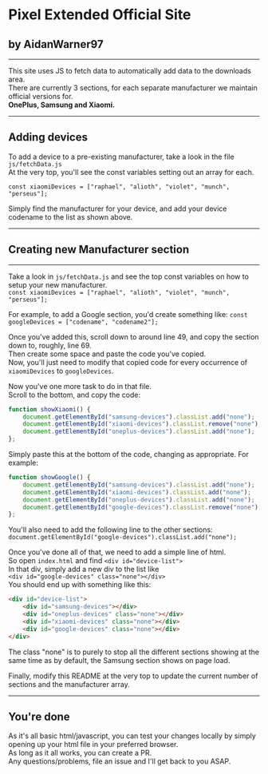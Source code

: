 # Pixel Extended Official Site

## by AidanWarner97

___

This site uses JS to fetch data to automatically add data to the downloads area.  
There are currently 3 sections, for each separate manufacturer we maintain official versions for.  
**OnePlus, Samsung and Xiaomi.**  
___

## Adding devices

To add a device to a pre-existing manufacturer, take a look in the file `js/fetchData.js`  
At the very top, you'll see the const variables setting out an array for each.  
  
`const xiaomiDevices = ["raphael", "alioth", "violet", "munch", "perseus"];`  

Simply find the manufacturer for your device, and add your device codename to the list as shown above.

___

## Creating new Manufacturer section

___
Take a look in `js/fetchData.js` and see the top const variables on how to setup your new manufacturer.  
`const xiaomiDevices = ["raphael", "alioth", "violet", "munch", "perseus"];`  
  
For example, to add a Google section, you'd create something like:
`const googleDevices = ["codename", "codename2"];`
  
Once you've added this, scroll down to around line 49, and copy the section down to, roughly, line 69.  
Then create some space and paste the code you've copied.  
Now, you'll just need to modify that copied code for every occurrence of `xiaomiDevices` to `googleDevices`.  
  
Now you've one more task to do in that file.  
Scroll to the bottom, and copy the code:

```js
function showXiaomi() {
    document.getElementById("samsung-devices").classList.add("none");
    document.getElementById("xiaomi-devices").classList.remove("none");
    document.getElementById("oneplus-devices").classList.add("none");
}; 
```

Simply paste this at the bottom of the code, changing as appropriate.  For example:

```js
function showGoogle() {
    document.getElementById("samsung-devices").classList.add("none");
    document.getElementById("xiaomi-devices").classList.add("none");
    document.getElementById("oneplus-devices").classList.add("none");
    document.getElementById("google-devices").classList.remove("none");
};
```

You'll also need to add the following line to the other sections:  
`document.getElementById("google-devices").classList.add("none");`
  
Once you've done all of that, we need to add a simple line of html.  
So open `index.html` and find `<div id="device-list">`  
In that div, simply add a new div to the list like  
`<div id="google-devices" class="none"></div>`  
You should end up with something like this:

```html
<div id="device-list">
    <div id="samsung-devices"></div>
    <div id="oneplus-devices" class="none"></div>
    <div id="xiaomi-devices" class="none"></div>
    <div id="google-devices" class="none"></div>
</div>
```

The class "none" is to purely to stop all the different sections showing at the same time as by default, the Samsung section shows on page load.  
  
Finally, modify this README at the very top to update the current number of sections and the manufacturer array.
___

## You're done

As it's all basic html/javascript, you can test your changes locally by simply opening up your html file in your preferred browser.  
As long as it all works, you can create a PR.  
Any questions/problems, file an issue and I'll get back to you ASAP.
